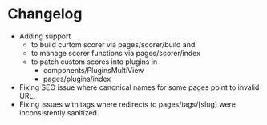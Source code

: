 
# Changelog 

- Adding support
    - to build curtom scorer via pages/scorer/build and
    - to manage scorer functions via pages/scorer/index
    - to patch custom scores into plugins in
      - components/PluginsMultiView
      - pages/plugins/index
- Fixing SEO issue where canonical names for some pages point to invalid URL.
- Fixing issues with tags where redirects to pages/tags/[slug] were inconsistently sanitized.